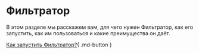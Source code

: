 # Фильтратор

В этом разделе мы расскажем вам, для чего нужен Фильтратор, как его запустить, как им пользоваться и какие преимущества он даёт.
<!-- Это не сложно и быстро. 🙂 -->

[Как запустить Фильтратор?](./launch.md){ .md-button }
